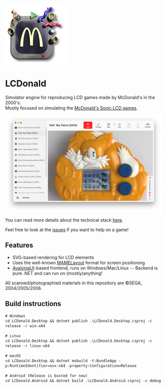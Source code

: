 <img src="cover.png" width="196">

LCDonald
===========

Simulator engine for reproducing LCD games made by McDonald's in the 2000's.  
Mostly focused on simulating the [McDonald's Sonic LCD games](http://info.sonicretro.org/McDonald%27s_Sonic_LCD_games).  

![](screenshot.png)

You can read more details about the technical stack [here](https://tvc-16.science/lcdonald.html).  

Feel free to look at the [issues](https://github.com/Difegue/LCDonald/issues) if you want to help on a game!  

## Features

* SVG-based rendering for LCD elements
* Uses the well-known [MAMELayout](https://docs.mamedev.org/techspecs/layout_files.html) format for screen positioning
* [AvaloniaUI](http://avaloniaui.net/)-based frontend, runs on Windows/Mac/Linux -- Backend is pure .NET and can run on (mostly)anything!

All scanned/photographied materials in this repository are ©️SEGA, 2004/2005/2006.  

## Build instructions 


```
# Windows
cd LCDonald.Desktop && dotnet publish .\LCDonald.Desktop.csproj -c release -r win-x64

# Linux
cd LCDonald.Desktop && dotnet publish .\LCDonald.Desktop.csproj -c release -r linux-x64

# macOS
cd LCDonald.Desktop && dotnet msbuild -t:BundleApp -p:RuntimeIdentifier=osx-x64 -property:Configuration=Release

# Android (Release is busted for now)
cd LCDonald.Android && dotnet build .\LCDonald.Android.csproj -c debug 

```
